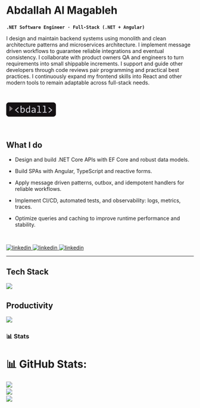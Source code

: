 # Abdallah Al Magableh

**`.NET Software Engineer · Full-Stack (.NET + Angular)`**


I design and maintain backend systems using monolith and clean architecture patterns and microservices architecture.  I implement message driven workflows to guarantee reliable integrations and eventual consistency. I collaborate with product owners QA and engineers to turn requirements into small shippable increments. I support and guide other developers through code reviews pair programming and practical best practices. I continuously expand my frontend skills into React and other modern tools to remain adaptable across full-stack needs.

 <br>

 ![alt text](<logo/Asset 2ldpi.png>)
 
 <br>

##  What I do

- Design and build .NET Core APIs with EF Core and robust data models.

- Build SPAs with Angular, TypeScript and reactive forms.

- Apply message driven patterns, outbox, and idempotent handlers for reliable workflows.

- Implement CI/CD, automated tests, and observability: logs, metrics, traces.

- Optimize queries and caching to improve runtime performance and stability.

<br>


<p alig="left">
<a href="https://linkedin/se-abdallah">
<img alt="linkedin" src="https://img.shields.io/badge/LinkedIn-0077B5?style=for-the-badge&logo=linkedin&logoColor=white">
</a>
<a href="https://stackoverflow.com/users/17397961/3bdallah-oi">
<img alt="linkedin" src="https://img.shields.io/badge/Stack_Overflow-FE7A16?style=for-the-badge&logo=stack-overflow&logoColor=white">
</a>
<a href="https://x.com/RealAbdallahM">
<img alt="linkedin" src="https://img.shields.io/badge/X-000000?style=for-the-badge&logo=x&logoColor=white">
</a>
<!-- <a href="https://linkedin/se-abdallah">
<img alt="linkedin" src="https://raw.githubusercontent.com/CLorant/readme-social-icons/main/large/colored/linkedin.svg">
</a>
<a href="https://x.com/RealAbdallahM">
<img alt="linkedin" src="https://raw.githubusercontent.com/CLorant/readme-social-icons/main/large/colored/twitter-x.svg">
</a> -->



---

## Tech Stack

<p align="center mt-10">
  <a href="https://skillicons.dev">
    <img src="https://skillicons.dev/icons?i=dotnet,angular,cs,javascript,typescript,html,css,tailwind,rabbitmq,kafka,mongodb,mysql,postgres,sqlite,postman,cypress,nodejs,azure,aws,git,github,kubernetes,docker,vscode&perline=8" />
  </a>
</p>


## Productivity

<p align="center mt-10 p-10">
  <a href="https://skillicons.dev">
    <img src="https://skillicons.dev/icons?i=obsidian,xd,illustrator,notion,figma" />
  </a>
</p>



### 📊 Stats

# 📊 GitHub Stats:
![](https://github-readme-stats.vercel.app/api?username=se-abdallah&theme=dark&hide_border=true&include_all_commits=false&count_private=false)<br/>
![](https://github-readme-streak-stats.herokuapp.com/?user=se-abdallah&theme=dark&hide_border=true)<br/>
![](https://github-readme-stats.vercel.app/api/top-langs/?username=se-abdallah&theme=dark&hide_border=true&include_all_commits=false&count_private=false&layout=compact)


